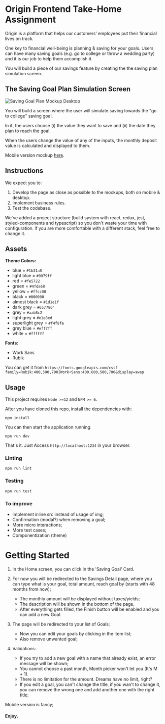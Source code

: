 # Origin Frontend Take-Home Assignment

Origin is a platform that helps our customers' employees put their financial lives on track.

One key to financial well-being is planning & saving for your goals. Users can have many saving goals (e.g. go to college or throw a wedding party) and it is our job to help them accomplish it.

You will build a piece of our savings feature by creating the the saving plan simulation screen.

## The Saving Goal Plan Simulation Screen

![Saving Goal Plan Mockup Desktop](https://github.com/OriginFinancial/frontend-take-home-assignment/blob/master/mockups/saving-goal-plan-desk.png)

You will build a screen where the user will simulate saving towards the "go to college" saving goal.

In it, the users choose (i) the value they want to save and (ii) the date they plan to reach the goal.

When the users change the value of any of the inputs, the monthly deposit value is calculated and displayed to them.

Mobile version mockup [here](https://github.com/OriginFinancial/frontend-take-home-assignment/blob/master/mockups/saving-goal-plan-mobile.png).

## Instructions

We expect you to:

1. Develop the page as close as possible to the mockups, both on mobile & desktop.
2. Implement business rules.
3. Test the codebase.

We've added a project structure (build system with react, redux, jest, styled-components and typescript) so you don't waste your time with configuration. If you are more comfortable with a different stack, feel free to change it.

## Assets

**Theme Colors:**

- blue = `#1b31a8`
- light blue = `#0079ff`
- red = `#fe5722`
- green = `#4fda68`
- yellow = `#ffcc00`
- black = `#000000`
- almost black = `#1d1e1f`
- dark grey = `#657786'`
- grey = `#aab8c2`
- light grey = `#e1e8ed`
- superlight grey = `#f4f8fa`
- grey blue = `#eff7ff`
- white = `#ffffff`

**Fonts:**

- Work Sans
- Rubik

You can get it from `https://fonts.googleapis.com/css?family=Rubik:400,500,700|Work+Sans:400,600,500,700&display=swap`

## Usage

This project requires `Node >=12` and `NPM >= 6`.

After you have cloned this repo, install the dependencies with:

```
npm install
```

You can then start the application running:

```
npm run dev
```

That's it. Just Access `http://localhost:1234` in your browser.

### Linting

```
npm run lint
```

### Testing

```
npm run test
```

### To improve

- Implement inline src instead of usage of *img*;
- Confirmation (modal?) when removing a goal;
- More micro interactions;
- More test cases;
- Componentization (theme)

# Getting Started
1. In the Home screen, you can click in the 'Saving Goal' Card.

2. For now you will be redirected to the Savings Detail page, where you can type what is your goal, total amount, reach goal by (starts with 48 months from now);
    - The monthly amount will be displayed without taxes/yields;
    - The description will be shown in the bottom of the page.
    - After everything gets filled, the Finish button will be enabled and you can add a new Goal.

3. The page will be redirected to your list of Goals;
    - Now you can edit your goals by clicking in the item list;
    - Also remove unwanted goal;

4. Validations:
    - If you try to add a new goal with a name that already exist, an error message will be shown;
    - You cannot choose a past month, Month picker won't let you (It's M + 1).
    - There is no limitation for the amount. Dreams have no limit, right?
    - If you edit a goal, you can't change the title, if you wan't to change it, you can remove the wrong one and add another one with the right title;

Mobile version is fancy;

#### Enjoy.
